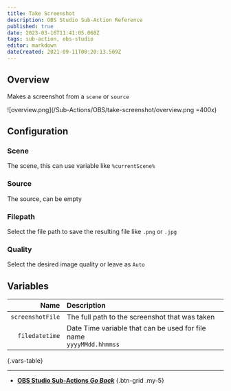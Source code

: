 ```yaml
---
title: Take Screenshot
description: OBS Studio Sub-Action Reference
published: true
date: 2023-03-16T11:41:05.068Z
tags: sub-action, obs-studio
editor: markdown
dateCreated: 2021-09-11T00:20:13.509Z
---
```


## Overview
Makes a screenshot from a `scene` or `source`

![overview.png](/Sub-Actions/OBS/take-screenshot/overview.png =400x)

## Configuration
### Scene
The scene, this can use variable like `%currentScene%`

### Source
The source, can be empty

### Filepath
Select the file path to save the resulting file like `.png` or `.jpg`

### Quality
Select the desired image quality or leave as `Auto`

## Variables
Name | Description
----:|:------------
`screenshotFile` | The full path to the screenshot that was taken
`filedatetime` | Date Time variable that can be used for file name <br> `yyyyMMdd.hhmmss`
{.vars-table}

---

- [<i class="mdi mdi-chevron-left"></i> **OBS Studio Sub-Actions *Go Back***](/Sub-Actions/OBS)
{.btn-grid .my-5}